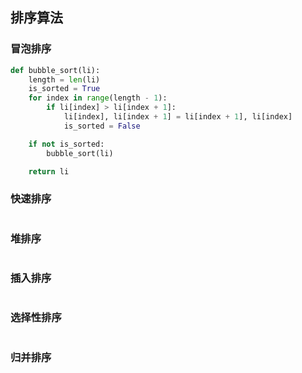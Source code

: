 
## 排序算法
### 冒泡排序

```python
def bubble_sort(li):
    length = len(li)
    is_sorted = True
    for index in range(length - 1):
        if li[index] > li[index + 1]:
            li[index], li[index + 1] = li[index + 1], li[index]
            is_sorted = False

    if not is_sorted:
        bubble_sort(li)

    return li
```

### 快速排序
```python

```

### 堆排序
```python

```

### 插入排序
```python

```

### 选择性排序
```python

```

### 归并排序
```python

```

